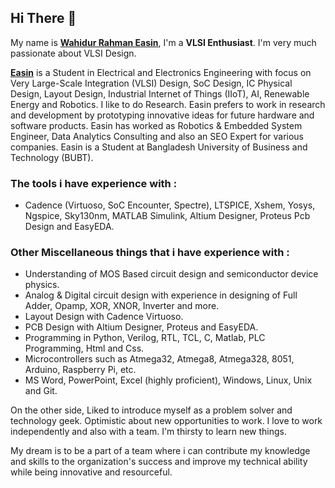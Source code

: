 ## Hi There 👋

My name is __[Wahidur Rahman Easin](https://www.linkedin.com/in/wahidur-r-easin/)__, I'm a __VLSI Enthusiast__. I'm very much passionate about VLSI Design.

__[Easin](https://www.linkedin.com/in/wahidur-r-easin/)__ is a Student in Electrical and Electronics Engineering with focus on Very Large-Scale Integration (VLSI) Design, SoC Design, IC Physical Design, Layout Design, Industrial Internet of Things (IIoT), AI, Renewable Energy and Robotics. I like to do Research. Easin prefers to work in research and development by prototyping innovative ideas for future hardware and software products. Easin has worked as Robotics & Embedded System Engineer, Data Analytics Consulting and also an SEO Expert for various companies. Easin is a Student at Bangladesh University of Business and Technology (BUBT).

### The tools i have experience with :  
- Cadence (Virtuoso, SoC Encounter, Spectre), LTSPICE, Xshem, Yosys, Ngspice, Sky130nm, MATLAB Simulink, Altium Designer, Proteus Pcb Design and EasyEDA.

### Other Miscellaneous things that i have experience with :
- Understanding of MOS Based circuit design and semiconductor device physics.
- Analog & Digital circuit design with experience in designing of Full Adder, Opamp, XOR, XNOR, Inverter and more.
- Layout Design with Cadence Virtuoso.
- PCB Design with Altium Designer, Proteus and EasyEDA.
- Programming in Python, Verilog, RTL, TCL, C, Matlab, PLC Programming, Html and Css.
- Microcontrollers such as Atmega32, Atmega8, Atmega328, 8051, Arduino, Raspberry Pi, etc.
- MS Word, PowerPoint, Excel (highly proficient), Windows, Linux, Unix and Git.

On the other side, Liked to introduce myself as a problem solver and technology geek. Optimistic about new opportunities to work. I love to work independently and also with a team. I'm thirsty to learn new things.

My dream is to be a part of a team where i can contribute my knowledge and skills to the organization's success and improve my technical ability while being innovative and resourceful.
